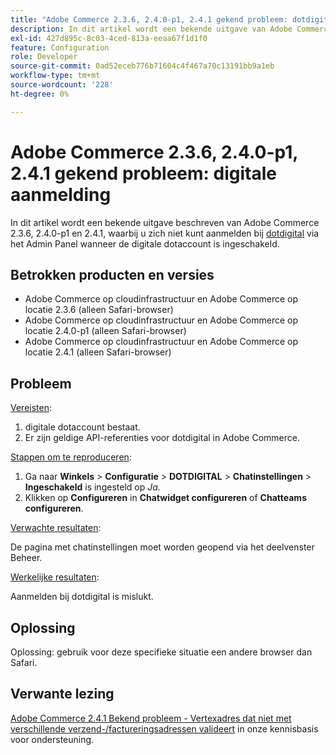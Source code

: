 ```yaml
---
title: "Adobe Commerce 2.3.6, 2.4.0-p1, 2.4.1 gekend probleem: dotdigital login"
description: In dit artikel wordt een bekende uitgave van Adobe Commerce 2.3.6, 2.4.0-p1 en 2.4.1 beschreven, waarbij u zich niet via het deelvenster Beheer kunt aanmelden bij [dotdigital] (https://dotdigital.com/) wanneer de digitale account is ingeschakeld.
exl-id: 427d895c-8c03-4ced-813a-eeaa67f1d1f0
feature: Configuration
role: Developer
source-git-commit: 0ad52eceb776b71604c4f467a70c13191bb9a1eb
workflow-type: tm+mt
source-wordcount: '228'
ht-degree: 0%

---
```


# Adobe Commerce 2.3.6, 2.4.0-p1, 2.4.1 gekend probleem: digitale aanmelding

In dit artikel wordt een bekende uitgave beschreven van Adobe Commerce 2.3.6, 2.4.0-p1 en 2.4.1, waarbij u zich niet kunt aanmelden bij [dotdigital](https://dotdigital.com/) via het Admin Panel wanneer de digitale dotaccount is ingeschakeld.

## Betrokken producten en versies

* Adobe Commerce op cloudinfrastructuur en Adobe Commerce op locatie 2.3.6 (alleen Safari-browser)
* Adobe Commerce op cloudinfrastructuur en Adobe Commerce op locatie 2.4.0-p1 (alleen Safari-browser)
* Adobe Commerce op cloudinfrastructuur en Adobe Commerce op locatie 2.4.1 (alleen Safari-browser)

## Probleem

<u>Vereisten</u>:

1. digitale dotaccount bestaat.
1. Er zijn geldige API-referenties voor dotdigital in Adobe Commerce.

<u>Stappen om te reproduceren</u>:

1. Ga naar **Winkels** > **Configuratie** > **DOTDIGITAL** > **Chatinstellingen** > **Ingeschakeld** is ingesteld op *Ja.*
1. Klikken op **Configureren** in **Chatwidget configureren** of **Chatteams configureren**.

<u>Verwachte resultaten</u>:

De pagina met chatinstellingen moet worden geopend via het deelvenster Beheer.

<u>Werkelijke resultaten</u>:

Aanmelden bij dotdigital is mislukt.

## Oplossing

Oplossing: gebruik voor deze specifieke situatie een andere browser dan Safari.

## Verwante lezing

[Adobe Commerce 2.4.1 Bekend probleem - Vertexadres dat niet met verschillende verzend-/factureringsadressen valideert](/help/troubleshooting/miscellaneous/magento-2-4-1-vertex-address-validation-message-post-address-update.md) in onze kennisbasis voor ondersteuning.

